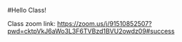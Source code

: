 #Hello Class! 

Class zoom link: https://zoom.us/j/91510852507?pwd=cktpVkJ6aWo3L3F6TVBzd1BVU2owdz09#success
